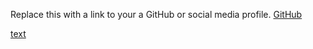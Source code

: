 Replace this with a link to your a GitHub or social media profile.
[GitHub](http://github.com)

[text](https://example.com)
